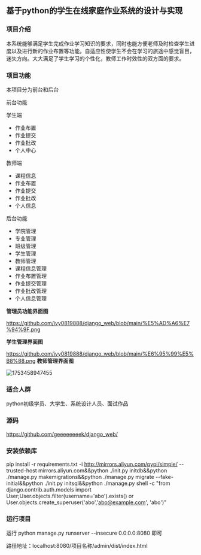 ## **基于python的学生在线家庭作业系统的设计与实现**

### 项目介绍

本系统能够满足学生完成作业学习知识的要求，同时也能方便老师及时检查学生进度以及进行新的作业布置等功能。自适应性使学生不会在学习的旅途中感觉盲目，迷失方向。大大满足了学生学习的个性化，教师工作时效性的双方面的要求。

### 项目功能

本项目分为前台和后台

前台功能

学生端

- 作业布置
- 作业提交
- 作业批改
- 个人中心

教师端

- 课程信息
- 作业布置
- 作业提交
- 作业批改
- 个人信息

后台功能

- 学院管理
- 专业管理
- 班级管理
- 学生管理
- 教师管理
- 课程信息管理
- 作业布置管理
- 作业提交管理
- 作业批改管理
- 个人信息管理

**管理员功能界面图**

https://github.com/ivy0819888/django_web/blob/main/%E5%AD%A6%E7%94%9F.png

**学生管理界面图**

https://github.com/ivy0819888/django_web/blob/main/%E6%95%99%E5%B8%88.png
**教师管理界面图**

![1753458947455](C:\Windows\TEMP\1753458947455.png)

### 适合人群

python初级学员、大学生、系统设计人员、面试作品

### 源码

<https://github.com/geeeeeeeek/django_web/>

### 安装依赖库

pip install -r requirements.txt -i http://mirrors.aliyun.com/pypi/simple/   --trusted-host mirrors.aliyun.com&&python ./init.py initdb&&python ./manage.py makemigrations&&python ./manage.py migrate --fake-initial&&python ./init.py initsql&&python ./manage.py shell -c "from django.contrib.auth.models import User;User.objects.filter(username='abo').exists() or User.objects.create_superuser('abo','abo@example.com', 'abo')" 

### 运行项目

运行 python  manage.py runserver   --insecure 0.0.0.0:8080 即可

路径地址：localhost:8080/项目名称/admin/dist/index.html
